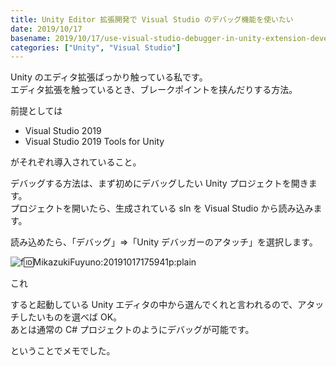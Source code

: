 ```yaml
---
title: Unity Editor 拡張開発で Visual Studio のデバッグ機能を使いたい
date: 2019/10/17
basename: 2019/10/17/use-visual-studio-debugger-in-unity-extension-development
categories: ["Unity", "Visual Studio"]
---
```


Unity のエディタ拡張ばっかり触っている私です。  
エディタ拡張を触っているとき、ブレークポイントを挟んだりする方法。

前提としては

- Visual Studio 2019
- Visual Studio 2019 Tools for Unity

がそれぞれ導入されていること。

デバッグする方法は、まず初めにデバッグしたい Unity プロジェクトを開きます。  
プロジェクトを開いたら、生成されている sln を Visual Studio から読み込みます。

読み込めたら、「デバッグ」⇒「Unity デバッガーのアタッチ」を選択します。

![f:id:MikazukiFuyuno:20191017175941p:plain](https://assets.natsuneko.blog/images/20191017/20191017175941.png "f:id:MikazukiFuyuno:20191017175941p:plain")

これ

すると起動している Unity エディタの中から選んでくれと言われるので、アタッチしたいものを選べば OK。  
あとは通常の C# プロジェクトのようにデバッグが可能です。

ということでメモでした。
